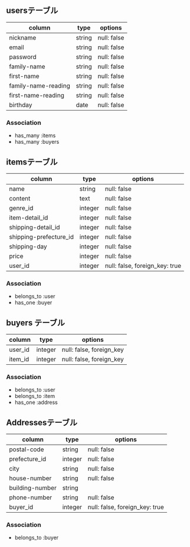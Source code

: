 ## usersテーブル

| column              | type   | options     |
| ------------------- | ------ | ----------- |
| nickname            | string | null: false |
| email               | string | null: false |
| password            | string | null: false |
| family-name         | string | null: false |
| first-name          | string | null: false |
| family-name-reading | string | null: false |
| first-name-reading  | string | null: false |
| birthday            | date   | null: false |


### Association

- has_many :items
- has_many :buyers


## itemsテーブル


| column                 | type    | options                        |
| ---------------------- | ------- | ------------------------------ |
| name                   | string  | null: false                    |
| content                | text    | null: false                    |
| genre_id               | integer | null: false                    |
| item-detail_id         | integer | null: false                    |
| shipping-detail_id     | integer | null: false                    |
| shipping-prefecture_id | integer | null: false                    |
| shipping-day           | integer | null: false                    |
| price                  | integer | null: false                    |
| user_id                | integer | null: false, foreign_key: true |


### Association

- belongs_to :user
- has_one :buyer


## buyers テーブル

| column           | type       | options                  |
| ---------------- | ---------- | ------------------------ |
| user_id          | integer    | null: false, foreign_key |
| item_id          | integer    | null: false, foreign_key |

### Association

- belongs_to :user
- belongs_to :item
- has_one :address


## Addressesテーブル

| column          | type    | options                        |
| --------------- | ------- |------------------------------- |
| postal-code     | string  | null: false                    | 
| prefecture_id   | integer | null: false                    | 
| city            | string  | null: false                    | 
| house-number    | string  | null: false                    | 
| building-number | string  |                                | 
| phone-number    | string  | null: false                    |
| buyer_id        | integer | null: false, foreign_key: true |

### Association

- belongs_to :buyer


